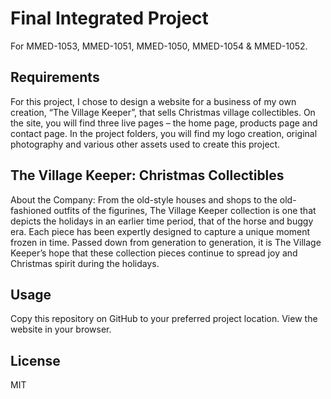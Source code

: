 # Final Integrated Project
For MMED-1053, MMED-1051, MMED-1050, MMED-1054 & MMED-1052.

## Requirements
For this project, I chose to design a website for a business of my own creation, “The Village Keeper”, that sells Christmas village collectibles. On the site, you will find three live pages – the home page, products page and contact page. In the project folders, you will find my logo creation, original photography and various other assets used to create this project.

## The Village Keeper: Christmas Collectibles
About the Company: From the old-style houses and shops to the old-fashioned outfits of the figurines, The Village Keeper collection is one that depicts the holidays in an earlier time period, that of the horse and buggy era. Each piece has been expertly designed to capture a unique moment frozen in time. Passed down from generation to generation, it is The Village Keeper’s hope that these collection pieces continue to spread joy and Christmas spirit during the holidays.

## Usage
Copy this repository on GitHub to your preferred project location. View the website in your browser.

## License
MIT